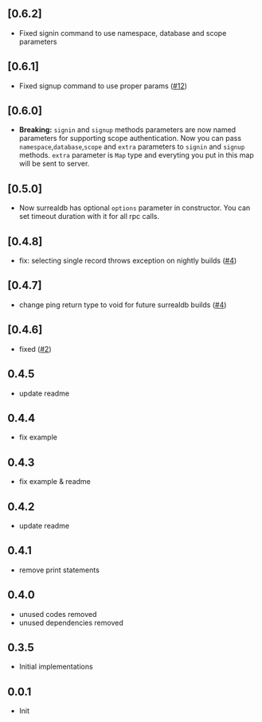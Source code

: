 ## [0.6.2]

- Fixed signin command to use namespace, database and scope parameters

## [0.6.1]

- Fixed signup command to use proper params ([#12](https://github.com/duhanbalci/surrealdb_flutter/pull/12))

## [0.6.0]

- **Breaking:** `signin` and `signup` methods parameters are now named parameters for supporting scope authentication. Now you can pass `namespace`,`database`,`scope` and `extra` parameters to `signin` and `signup` methods. `extra` parameter is `Map` type and everyting you put in this map will be sent to server.

## [0.5.0]

- Now surrealdb has optional `options` parameter in constructor. You can set timeout duration with it for all rpc calls.

## [0.4.8]

- fix: selecting single record throws exception on nightly builds ([#4](https://github.com/duhanbalci/surrealdb_flutter/pull/6))

## [0.4.7]

- change ping return type to void for future surrealdb builds ([#4](https://github.com/duhanbalci/surrealdb_flutter/pull/4))

## [0.4.6]

- fixed ([#2](https://github.com/duhanbalci/surrealdb_flutter/pull/2))

## 0.4.5

- update readme

## 0.4.4

- fix example

## 0.4.3

- fix example & readme

## 0.4.2

- update readme

## 0.4.1

- remove print statements

## 0.4.0

- unused codes removed
- unused dependencies removed

## 0.3.5

- Initial implementations

## 0.0.1

- Init
